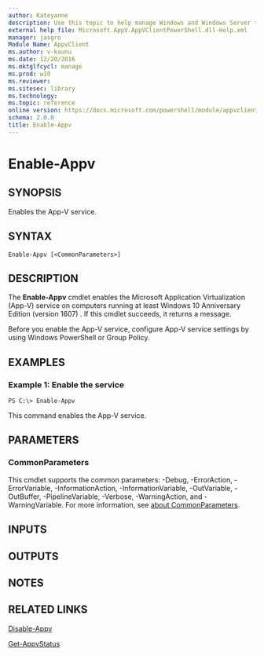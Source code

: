 ```yaml
---
author: Kateyanne
description: Use this topic to help manage Windows and Windows Server technologies with Windows PowerShell.
external help file: Microsoft.AppV.AppVClientPowerShell.dll-Help.xml
manager: jasgro
Module Name: AppvClient
ms.author: v-kaunu
ms.date: 12/20/2016
ms.mktglfcycl: manage
ms.prod: w10
ms.reviewer: 
ms.sitesec: library
ms.technology: 
ms.topic: reference
online version: https://docs.microsoft.com/powershell/module/appvclient/enable-appv?view=windowsserver2019-ps&wt.mc_id=ps-gethelp
schema: 2.0.0
title: Enable-Appv
---
```


# Enable-Appv

## SYNOPSIS
Enables the App-V service.

## SYNTAX

```
Enable-Appv [<CommonParameters>]
```

## DESCRIPTION
The **Enable-Appv** cmdlet enables the Microsoft Application Virtualization (App-V) service on computers running at least Windows 10 Anniversary Edition (version 1607) .
If this cmdlet succeeds, it returns a message.

Before you enable the App-V service, configure App-V service settings by using Windows PowerShell or Group Policy.

## EXAMPLES

### Example 1: Enable the service
```
PS C:\> Enable-Appv
```

This command enables the App-V service.

## PARAMETERS

### CommonParameters
This cmdlet supports the common parameters: -Debug, -ErrorAction, -ErrorVariable, -InformationAction, -InformationVariable, -OutVariable, -OutBuffer, -PipelineVariable, -Verbose, -WarningAction, and -WarningVariable. For more information, see [about CommonParameters](https://go.microsoft.com/fwlink/?LinkID=113216).

## INPUTS

## OUTPUTS

## NOTES

## RELATED LINKS

[Disable-Appv](./Disable-Appv.md)

[Get-AppvStatus](./Get-AppvStatus.md)


